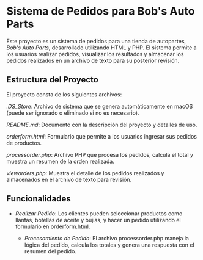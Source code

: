 # Sistema de Pedidos para Bob's Auto Parts
Este proyecto es un sistema de pedidos para una tienda de autopartes, *Bob's Auto Parts*, desarrollado utilizando HTML y PHP.
El sistema permite a los usuarios realizar pedidos, visualizar los resultados y almacenar los pedidos realizados en un
archivo de texto para su posterior revisión.

## Estructura del Proyecto
El proyecto consta de los siguientes archivos:

*.DS_Store*: Archivo de sistema que se genera automáticamente en macOS (puede ser ignorado o eliminado si no es necesario).

*README.md*: Documento con la descripción del proyecto y detalles de uso.

*orderform.html*: Formulario que permite a los usuarios ingresar sus pedidos de productos.

*processorder.php*: Archivo PHP que procesa los pedidos, calcula el total y muestra un resumen de la orden realizada.

*vieworders.php*: Muestra el detalle de los pedidos realizados y almacenados en el archivo de texto para revisión.

## Funcionalidades

- *Realizar Pedido*: Los clientes pueden seleccionar productos como llantas, botellas de aceite y bujías, y hacer un pedido
   utilizando el formulario en orderform.html.

  - *Procesamiento de Pedido*: El archivo processorder.php maneja la lógica del pedido, calcula los totales y genera una
   respuesta con el resumen del pedido.
